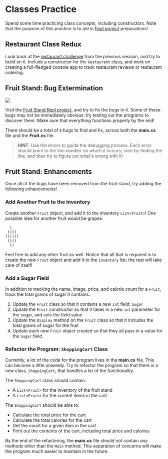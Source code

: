 # Classes Practice
Spend some time practicing class concepts, including constructors. Note that the purpose of this practice is to aid in [final project](../FinalProject/FinalProject.md) preparations!

## Restaurant Class Redux
Look back at the [restaurant challenge](../Classes/RestaurantClass.md) from the previous session, and try to build on it. Include a constructor for the `Restaurant` class, and work on creating a full-fledged console app to track restaurant reviews or restaurant ordering.

## Fruit Stand: Bug Extermination

![](https://i.imgur.com/cnEliHB.png)

Visit the [Fruit Stand Repl project](https://repl.it/@JosephMaxwell/FruitStandBugs), and try to fix the bugs in it. Some of these bugs may not be immediately obvious: try testing out the programs to discover them. Make sure that everything functions properly by the end!

There should be a total of `6` bugs to find and fix, across both the **main.cs** file and the **Fruit.cs** file.

>**HINT**: Use the errors to guide the debugging process. Each error should point to the line number on which it occurs; start by finding the line, and then try to figure out what's wrong with it!

## Fruit Stand: Enhancements
Once all of the bugs have been removed from the fruit stand, try adding the following enhancements!

### Add Another Fruit to the Inventory
Create another `Fruit` object, and add it to the inventory `List<Fruit>`! One possible idea for another fruit would be grapes:

```
  \
 ()()
()()()
 ()()
  ()
```

Feel free to add any other fruit as well. Notice that all that is required is to create the new `Fruit` object and add it to the `inventory` list; the rest will take care of itself!

### Add a Sugar Field
In addition to tracking the name, image, price, and calorie count for a `Fruit`, track the total grams of sugar it contains.

1. Update the `Fruit` class so that it contains a new `int` field: `Sugar`
1. Update the `Fruit` constructor so that it takes in a new `int` parameter for the sugar, and sets the field value
1. Update the `Display` method on the `Fruit` class so that it includes the total grams of sugar for the fruit
1. Update each new `Fruit` object created so that they all pass in a value for the `Sugar` field

### Refactor the Program: `ShoppingCart` Class
Currently, a lot of the code for the program lives in the **main.cs** file. This can become a little unwieldy. Try to refactor the program so that there is a new class, `ShoppingCart`, that handles a lot of the functionality.

The `ShoppingCart` class should contain:

- A `List<Fruit>` for the inventory of the fruit stand
- A `List<Fruit>` for the current items in the cart

The `ShoppingCart` should be able to:

- Calculate the total price for the cart
- Calculate the total calories for the cart
- Get the count for a given item in the cart
- Print out the contents of the cart, including total price and calories

By the end of the refactoring, the **main.cs** file should not contain _any_ methods other than the `Main` method. This separation of concerns will make the program much easier to maintain in the future.